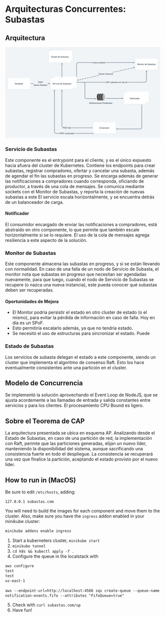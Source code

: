 # Arquitecturas Concurrentes: Subastas

## Arquitectura
![diagrama](diagrama.png)

### Servicio de Subastas
Este componente es el entrypoint para el cliente, y es el único expuesto hacia afuera del cluster de Kubernetes. Contiene los endpoints para crear subastas, registrar compradores, ofertar y cancelar una subasta, además de agendar el fin las subastas en progreso.
Se encarga además de generar las notificaciones a compradores cuando corresponda, oficiando de productor, a través de una cola de mensajes.
Se comunica mediante sockets con el Monitor de Subastas, y reporta la creación de nuevas subastas a este
El servicio escala horizontalmente, y se encuentra detrás de un balanceador de carga. 

#### Notificador
El consumidor encargado de enviar las notificaciones a compradores, está abstraído en otro componente, lo que permite que también escale horizontalmente si se lo requiere.
El uso de la cola de mensajes agrega resiliencia a este aspecto de la solución.

### Monitor de Subastas
Este componente almacena las subastas en progreso, y si se están llevando con normalidad. 
En caso de una falla de un nodo de Servicio de Subasta, el monitor nota que subastas en progreso que necesitan ser agendadas nuevamente, para que luego, cuando el nodo de Servicio de Subastas se recupere (o nazca una nueva instancia), este pueda conocer qué subastas deben ser recuperadas.

#### Oportunidades de Mejora
- El Monitor podría persistir el estado en otro cluster de estado (o el mismo), para evitar la pérdida de información en caso de falla. Hoy en día es un SPoF.
- Esto permitiría escalarlo además, ya que no tendría estado.
- Se necesitó el uso de estructuras para sincronizar el estado. Puede

### Estado de Subastas
Los servicios de subasta delegan el estado a este componente, siendo un cluster que implementa el algoritmo de consenso Raft.
Esto los hace eventualmente consistentes ante una partición en el cluster.

## Modelo de Concurrencia
Se implementó la solución aprovechando el Event Loop de NodeJS, que se ajusta acordemente a las llamadas de entrada y salida constantes entre servicios y para los clientes. El procesamiento CPU Bound es ligero.

## Sobre el Teorema de CAP
La arquitectura presentada se ubica en esquema AP. Analizando desde el Estado de Subastas, en caso de una partición de red, la implementación con Raft, perimte que las particiones generadas, elijan un nuevo líder, manteniendo la disponibilidad del sistema, aunque sacrificando una consistencia fuerte en todo el despliegue. La consistencia se recuperará una vez que finalice la partición, aceptando el estado provisto por el nuevo líder. 

## How to run in (MacOS)

Be sure to edit `/etc/hosts`, adding:

```
127.0.0.1 subastas.com
```

You will need to build the images for each component and move them to the cluster.
Also, make sure you have the `ingress` addon enabled in your minikube cluster:

```bash
minikube addons enable ingress
```

1. Start a kuberneters cluster, `minikube start`
2. `minikube tunnel`
3. `cd k8s && kubectl apply -f .`
4. Configure the queue in the localstack with
```
aws configure
test
test
us-east-1

aws --endpoint-url=http://localhost:4566 sqs create-queue --queue-name notification-events.fifo --attributes "FifoQueue=true"
```
5. Check with `curl subastas.com/up`
6. Have fun!
